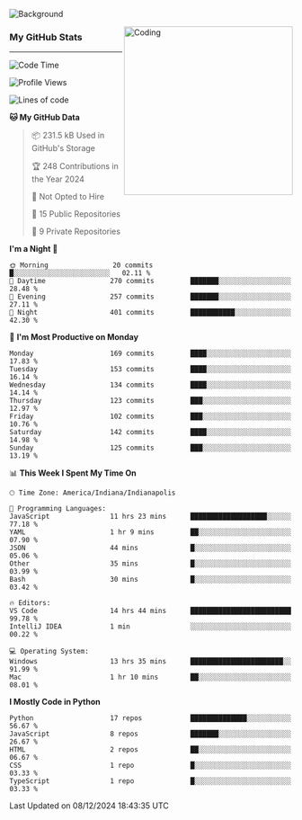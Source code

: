 ![Background](https://github.com/Nguyen-Noah/Nguyen-Noah/assets/112649680/f5d2296f-0508-400c-abcf-47c085708a2a)

<img align="right" alt="Coding" width="300" src="https://cdn.dribbble.com/users/1277312/screenshots/14733298/media/39b1045e593737587dd60e42c8422d1f.gif" >

### My GitHub Stats
---
<!--START_SECTION:waka-->
![Code Time](http://img.shields.io/badge/Code%20Time-326%20hrs%2041%20mins-blue)

![Profile Views](http://img.shields.io/badge/Profile%20Views-3-blue)

![Lines of code](https://img.shields.io/badge/From%20Hello%20World%20I%27ve%20Written-2.3%20million%20lines%20of%20code-blue)

**🐱 My GitHub Data** 

> 📦 231.5 kB Used in GitHub's Storage 
 > 
> 🏆 248 Contributions in the Year 2024
 > 
> 🚫 Not Opted to Hire
 > 
> 📜 15 Public Repositories 
 > 
> 🔑 9 Private Repositories 
 > 
**I'm a Night 🦉** 

```text
🌞 Morning                20 commits          █░░░░░░░░░░░░░░░░░░░░░░░░   02.11 % 
🌆 Daytime                270 commits         ███████░░░░░░░░░░░░░░░░░░   28.48 % 
🌃 Evening                257 commits         ███████░░░░░░░░░░░░░░░░░░   27.11 % 
🌙 Night                  401 commits         ███████████░░░░░░░░░░░░░░   42.30 % 
```
📅 **I'm Most Productive on Monday** 

```text
Monday                   169 commits         ████░░░░░░░░░░░░░░░░░░░░░   17.83 % 
Tuesday                  153 commits         ████░░░░░░░░░░░░░░░░░░░░░   16.14 % 
Wednesday                134 commits         ████░░░░░░░░░░░░░░░░░░░░░   14.14 % 
Thursday                 123 commits         ███░░░░░░░░░░░░░░░░░░░░░░   12.97 % 
Friday                   102 commits         ███░░░░░░░░░░░░░░░░░░░░░░   10.76 % 
Saturday                 142 commits         ████░░░░░░░░░░░░░░░░░░░░░   14.98 % 
Sunday                   125 commits         ███░░░░░░░░░░░░░░░░░░░░░░   13.19 % 
```


📊 **This Week I Spent My Time On** 

```text
🕑︎ Time Zone: America/Indiana/Indianapolis

💬 Programming Languages: 
JavaScript               11 hrs 23 mins      ███████████████████░░░░░░   77.18 % 
YAML                     1 hr 9 mins         ██░░░░░░░░░░░░░░░░░░░░░░░   07.90 % 
JSON                     44 mins             █░░░░░░░░░░░░░░░░░░░░░░░░   05.06 % 
Other                    35 mins             █░░░░░░░░░░░░░░░░░░░░░░░░   03.99 % 
Bash                     30 mins             █░░░░░░░░░░░░░░░░░░░░░░░░   03.42 % 

🔥 Editors: 
VS Code                  14 hrs 44 mins      █████████████████████████   99.78 % 
IntelliJ IDEA            1 min               ░░░░░░░░░░░░░░░░░░░░░░░░░   00.22 % 

💻 Operating System: 
Windows                  13 hrs 35 mins      ███████████████████████░░   91.99 % 
Mac                      1 hr 10 mins        ██░░░░░░░░░░░░░░░░░░░░░░░   08.01 % 
```

**I Mostly Code in Python** 

```text
Python                   17 repos            ██████████████░░░░░░░░░░░   56.67 % 
JavaScript               8 repos             ███████░░░░░░░░░░░░░░░░░░   26.67 % 
HTML                     2 repos             ██░░░░░░░░░░░░░░░░░░░░░░░   06.67 % 
CSS                      1 repo              █░░░░░░░░░░░░░░░░░░░░░░░░   03.33 % 
TypeScript               1 repo              █░░░░░░░░░░░░░░░░░░░░░░░░   03.33 % 
```




 Last Updated on 08/12/2024 18:43:35 UTC
<!--END_SECTION:waka-->

<!--
**Nguyen-Noah/Nguyen-Noah** is a ✨ _special_ ✨ repository because its `README.md` (this file) appears on your GitHub profile.

Here are some ideas to get you started:

- 🔭 I’m currently working on ...
- 🌱 I’m currently learning ...
- 👯 I’m looking to collaborate on ...
- 🤔 I’m looking for help with ...
- 💬 Ask me about ...
- 📫 How to reach me: ...
- 😄 Pronouns: ...
- ⚡ Fun fact: ...
-->
